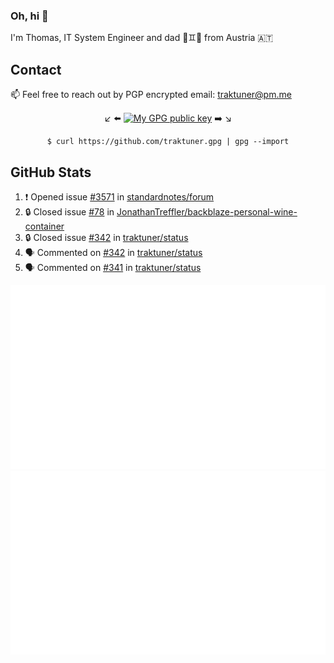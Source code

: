 ### Oh, hi 👋

I'm Thomas, IT System Engineer and dad 👶♊️👶 from Austria 🇦🇹

<!--
**traktuner/traktuner** is a ✨ _special_ ✨ repository because its `README.md` (this file) appears on your GitHub profile.

Here are some ideas to get you started:

- 🔭 I’m currently working on ...
- 🌱 I’m currently learning ...
- 👯 I’m looking to collaborate on ...
- 🤔 I’m looking for help with ...
- 💬 Ask me about ...
- 📫 How to reach me: ...
- 😄 Pronouns: ...
- ⚡ Fun fact: ...
-->

## Contact
📫 Feel free to reach out by PGP encrypted email:
traktuner@pm.me

<div align="center" markdown="1">

↙️ ⬅️ [![My GPG public key](https://img.shields.io/badge/PGP%20public%20key-6D4AFF?style=for-the-badge)](https://github.com/traktuner.gpg) ➡️ ↘️

```shell
$ curl https://github.com/traktuner.gpg | gpg --import
```

</div>

## GitHub Stats
<!--START_SECTION:activity-->
1. ❗ Opened issue [#3571](https://github.com/standardnotes/forum/issues/3571) in [standardnotes/forum](https://github.com/standardnotes/forum)
2. 🔒 Closed issue [#78](https://github.com/JonathanTreffler/backblaze-personal-wine-container/issues/78) in [JonathanTreffler/backblaze-personal-wine-container](https://github.com/JonathanTreffler/backblaze-personal-wine-container)
3. 🔒 Closed issue [#342](https://github.com/traktuner/status/issues/342) in [traktuner/status](https://github.com/traktuner/status)
4. 🗣 Commented on [#342](https://github.com/traktuner/status/issues/342#issuecomment-2063023320) in [traktuner/status](https://github.com/traktuner/status)
5. 🗣 Commented on [#341](https://github.com/traktuner/status/issues/341#issuecomment-2063023230) in [traktuner/status](https://github.com/traktuner/status)
<!--END_SECTION:activity-->

![](https://github.com/traktuner/traktuner/blob/master/generated/overview.svg)
![](https://github.com/traktuner/traktuner/blob/master/generated/languages.svg)
